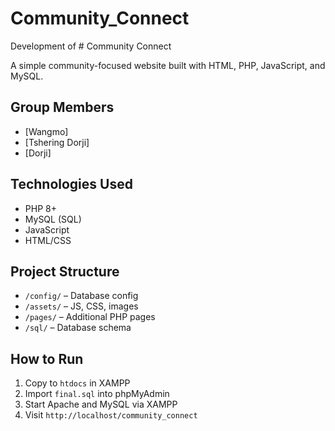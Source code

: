 # Community_Connect
Development of # Community Connect

A simple community-focused website built with HTML, PHP, JavaScript, and MySQL.

## Group Members

* \[Wangmo]
* \[Tshering Dorji]
* \[Dorji]

## Technologies Used

* PHP 8+
* MySQL (SQL)
* JavaScript
* HTML/CSS

## Project Structure

* `/config/` – Database config
* `/assets/` – JS, CSS, images
* `/pages/` – Additional PHP pages
* `/sql/` – Database schema

## How to Run

1. Copy to `htdocs` in XAMPP
2. Import `final.sql` into phpMyAdmin
3. Start Apache and MySQL via XAMPP
4. Visit `http://localhost/community_connect`


